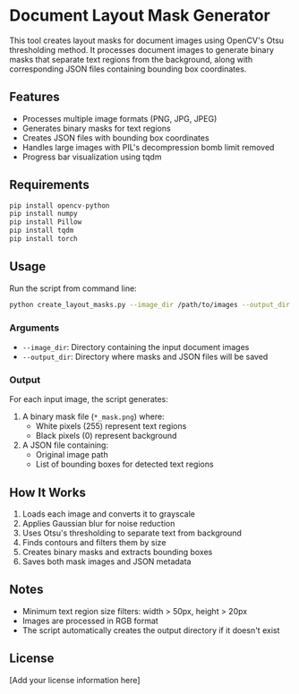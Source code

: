 # Document Layout Mask Generator

This tool creates layout masks for document images using OpenCV's Otsu thresholding method. It processes document images to generate binary masks that separate text regions from the background, along with corresponding JSON files containing bounding box coordinates.

## Features

- Processes multiple image formats (PNG, JPG, JPEG)
- Generates binary masks for text regions
- Creates JSON files with bounding box coordinates
- Handles large images with PIL's decompression bomb limit removed
- Progress bar visualization using tqdm

## Requirements

```python
pip install opencv-python
pip install numpy
pip install Pillow
pip install tqdm
pip install torch
```

## Usage

Run the script from command line:

```bash
python create_layout_masks.py --image_dir /path/to/images --output_dir /path/to/output
```

### Arguments

- `--image_dir`: Directory containing the input document images
- `--output_dir`: Directory where masks and JSON files will be saved

### Output

For each input image, the script generates:

1. A binary mask file (`*_mask.png`) where:
   - White pixels (255) represent text regions
   - Black pixels (0) represent background
2. A JSON file containing:
   - Original image path
   - List of bounding boxes for detected text regions

## How It Works

1. Loads each image and converts it to grayscale
2. Applies Gaussian blur for noise reduction
3. Uses Otsu's thresholding to separate text from background
4. Finds contours and filters them by size
5. Creates binary masks and extracts bounding boxes
6. Saves both mask images and JSON metadata

## Notes

- Minimum text region size filters: width > 50px, height > 20px
- Images are processed in RGB format
- The script automatically creates the output directory if it doesn't exist

## License

[Add your license information here]
